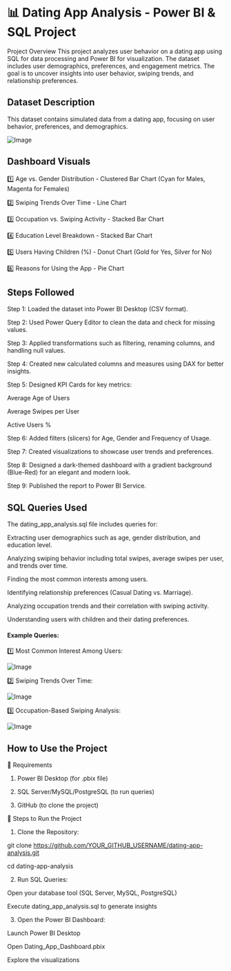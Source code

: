 # 📊 Dating App Analysis - Power BI & SQL Project
Project Overview
This project analyzes user behavior on a dating app using SQL for data processing and Power BI for visualization. The dataset includes user demographics, preferences, and engagement metrics. The goal is to uncover insights into user behavior, swiping trends, and relationship preferences.


## Dataset Description

This dataset contains simulated data from a dating app, focusing on user behavior, preferences, and demographics.

![Image](https://github.com/user-attachments/assets/375a6dcf-d809-4d2a-ade8-f3b427309214)

## Dashboard Visuals

1️⃣ Age vs. Gender Distribution - Clustered Bar Chart (Cyan for Males, Magenta for Females)

2️⃣ Swiping Trends Over Time - Line Chart

3️⃣ Occupation vs. Swiping Activity - Stacked Bar Chart

4️⃣ Education Level Breakdown - Stacked Bar Chart

5️⃣ Users Having Children (%) - Donut Chart (Gold for Yes, Silver for No)

6️⃣ Reasons for Using the App - Pie Chart

## Steps Followed

Step 1: Loaded the dataset into Power BI Desktop (CSV format).

Step 2: Used Power Query Editor to clean the data and check for missing values.

Step 3: Applied transformations such as filtering, renaming columns, and handling null values.

Step 4: Created new calculated columns and measures using DAX for better insights.

Step 5: Designed KPI Cards for key metrics:

Average Age of Users

Average Swipes per User

Active Users %


Step 6: Added filters (slicers) for Age, Gender and Frequency of Usage.

Step 7: Created visualizations to showcase user trends and preferences.

Step 8: Designed a dark-themed dashboard with a gradient background (Blue-Red) for an elegant and modern look.

Step 9: Published the report to Power BI Service.


##  SQL Queries Used

The dating_app_analysis.sql file includes queries for:

Extracting user demographics such as age, gender distribution, and education level.

Analyzing swiping behavior including total swipes, average swipes per user, and trends over time.

Finding the most common interests among users.

Identifying relationship preferences (Casual Dating vs. Marriage).

Analyzing occupation trends and their correlation with swiping activity.

Understanding users with children and their dating preferences.

#### Example Queries:

1️⃣ Most Common Interest Among Users:

![Image](https://github.com/user-attachments/assets/615bcb39-eb71-4200-a600-9aa0ad4a096f)

2️⃣ Swiping Trends Over Time:

![Image](https://github.com/user-attachments/assets/9bd0f15c-a9be-465d-9970-ae3f9c1e57dc)

3️⃣ Occupation-Based Swiping Analysis:

![Image](https://github.com/user-attachments/assets/431c2417-6531-47b5-922b-d728a5dff63f)


## How to Use the Project

🔹 Requirements

1. Power BI Desktop (for .pbix file)

2. SQL Server/MySQL/PostgreSQL (to run queries)

2. GitHub (to clone the project)

🔹 Steps to Run the Project

1. Clone the Repository:

git clone https://github.com/YOUR_GITHUB_USERNAME/dating-app-analysis.git

cd dating-app-analysis

2. Run SQL Queries:

Open your database tool (SQL Server, MySQL, PostgreSQL)

Execute dating_app_analysis.sql to generate insights

3. Open the Power BI Dashboard:

Launch Power BI Desktop

Open Dating_App_Dashboard.pbix

Explore the visualizations


